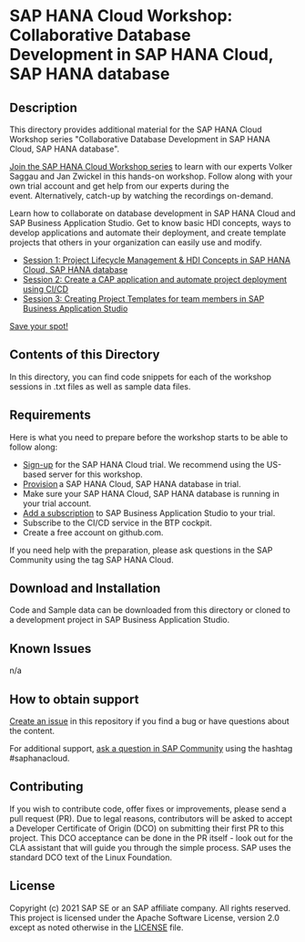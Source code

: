 # SAP HANA Cloud Workshop: Collaborative Database Development in SAP HANA Cloud, SAP HANA database  

## Description
This directory provides additional material for the SAP HANA Cloud Workshop series "Collaborative Database Development in SAP HANA Cloud, SAP HANA database". 

[Join the SAP HANA Cloud Workshop series](https://event.on24.com/wcc/r/3342381/E81F3BBAD36BF0C5BE73AFBC18EF81CD/2764517) to learn with our experts Volker Saggau and Jan Zwickel in this hands-on workshop. 
Follow along with your own trial account and get help from our experts during the event. Alternatively, catch-up by watching the recordings on-demand.

Learn how to collaborate on database development in SAP HANA Cloud and SAP Business Application Studio. Get to know basic HDI concepts, ways to develop applications and automate their deployment, and create template projects that others in your organization can easily use and modify.

- [Session 1: Project Lifecycle Management & HDI Concepts in SAP HANA Cloud, SAP HANA database](https://event.on24.com/wcc/r/3342381/E81F3BBAD36BF0C5BE73AFBC18EF81CD/2764517)
- [Session 2: Create a CAP application and automate project deployment using CI/CD](https://event.on24.com/wcc/r/3342436/140EF0F1D25998E8DA2BA77C77B92F1E)
- [Session 3: Creating Project Templates for team members in SAP Business Application Studio](https://event.on24.com/wcc/r/3342498/AB8818841B38D16A1C11D9F2BD19FEE2)

[Save your spot!](https://event.on24.com/wcc/r/3342381/E81F3BBAD36BF0C5BE73AFBC18EF81CD/2764517)

## Contents of this Directory
In this directory, you can find code snippets for each of the workshop sessions in .txt files as well as sample data files.

## Requirements
Here is what you need to prepare before the workshop starts to be able to follow along:
- [Sign-up](https://www.sap.com/cmp/td/sap-hana-cloud-trial.html) for the SAP HANA Cloud trial. We recommend using the US-based server for this workshop.
- [Provision](https://saphanajourney.com/hana-cloud/learning-article/how-to-create-your-trial-sap-hana-cloud-instance/) a SAP HANA Cloud, SAP HANA database in trial. 
- Make sure your SAP HANA Cloud, SAP HANA database is running in your trial account.
- [Add a subscription](https://help.sap.com/viewer/9d1db9835307451daa8c930fbd9ab264/Cloud/en-US/6331319fd9ea4f0ea5331e21df329539.html) to SAP Business Application Studio to your trial. 
- Subscribe to the CI/CD service in the BTP cockpit.
- Create a free account on github.com.

If you need help with the preparation, please ask questions in the SAP Community using the tag SAP HANA Cloud. 

## Download and Installation
Code and Sample data can be downloaded from this directory or cloned to a development project in SAP Business Application Studio.

## Known Issues
n/a

## How to obtain support

[Create an issue](https://github.com/SAP-samples/<repository-name>/issues) in this repository if you find a bug or have questions about the content.
 
For additional support, [ask a question in SAP Community](https://answers.sap.com/questions/ask.html) using the hashtag #saphanacloud.

## Contributing
If you wish to contribute code, offer fixes or improvements, please send a pull request (PR). Due to legal reasons, contributors will be asked to accept a Developer Certificate of Origin (DCO) on submitting their first PR to this project. This DCO acceptance can be done in the PR itself - look out for the CLA assistant that will guide you through the simple process. SAP uses the standard DCO text of the Linux Foundation.

## License
Copyright (c) 2021 SAP SE or an SAP affiliate company. All rights reserved. This project is licensed under the Apache Software License, version 2.0 except as noted otherwise in the [LICENSE](LICENSES/Apache-2.0.txt) file.
